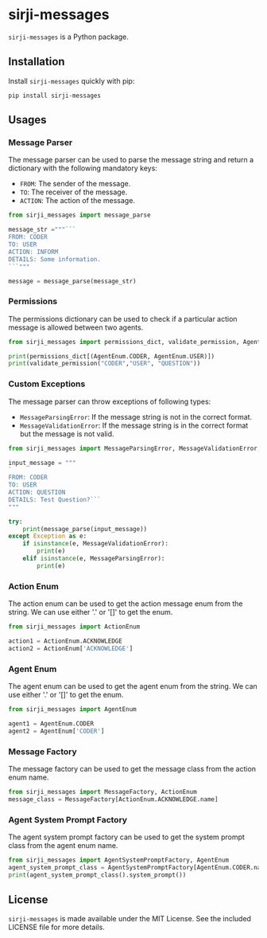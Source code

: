 # sirji-messages

`sirji-messages` is a Python package.

## Installation

Install `sirji-messages` quickly with pip:

```
pip install sirji-messages
```

## Usages

### Message Parser
The message parser can be used to parse the message string and return a dictionary with the following mandatory keys:
- `FROM`: The sender of the message.
- `TO`: The receiver of the message.
- `ACTION`: The action of the message.

````python
from sirji_messages import message_parse

message_str ="""```
FROM: CODER
TO: USER
ACTION: INFORM
DETAILS: Some information.
```"""

message = message_parse(message_str)
````

### Permissions

The permissions dictionary can be used to check if a particular action message is allowed between two agents.

```python
from sirji_messages import permissions_dict, validate_permission, AgentEnum

print(permissions_dict[(AgentEnum.CODER, AgentEnum.USER)])
print(validate_permission("CODER","USER", "QUESTION"))
```

### Custom Exceptions

The message parser can throw exceptions of following types:
- `MessageParsingError`: If the message string is not in the correct format.
- `MessageValidationError`: If the message string is in the correct format but the message is not valid.

```python
from sirji_messages import MessageParsingError, MessageValidationError, message_parse

input_message = """
`
FROM: CODER
TO: USER
ACTION: QUESTION
DETAILS: Test Question?```
"""

try: 
    print(message_parse(input_message))
except Exception as e:
    if isinstance(e, MessageValidationError):
        print(e)
    elif isinstance(e, MessageParsingError):
        print(e)
```

### Action Enum

The action enum can be used to get the action message enum from the string. We can use either '.' or '[]' to get the enum.

```python
from sirji_messages import ActionEnum

action1 = ActionEnum.ACKNOWLEDGE
action2 = ActionEnum['ACKNOWLEDGE']
```

### Agent Enum

The agent enum can be used to get the agent enum from the string. We can use either '.' or '[]' to get the enum.

```python
from sirji_messages import AgentEnum

agent1 = AgentEnum.CODER
agent2 = AgentEnum['CODER']
```

### Message Factory

The message factory can be used to get the message class from the action enum name.

```python
from sirji_messages import MessageFactory, ActionEnum
message_class = MessageFactory[ActionEnum.ACKNOWLEDGE.name]
```

### Agent System Prompt Factory

The agent system prompt factory can be used to get the system prompt class from the agent enum name.

```python
from sirji_messages import AgentSystemPromptFactory, AgentEnum
agent_system_prompt_class = AgentSystemPromptFactory[AgentEnum.CODER.name]
print(agent_system_prompt_class().system_prompt())
```

## License

`sirji-messages` is made available under the MIT License. See the included LICENSE file for more details.
